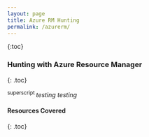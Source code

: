 ```yaml
---
layout: page
title: Azure RM Hunting
permalink: /azurerm/
---
```


{:toc}

### Hunting with Azure Resource Manager 
{: .toc}

<sup> superscript </sup>
*testing testing*



#### Resources Covered
{: .toc}
